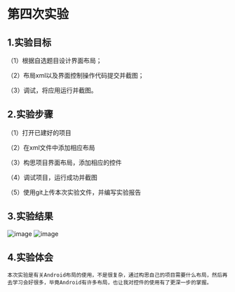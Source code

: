 # 第四次实验

## 1.实验目标
（1）根据自选题目设计界面布局；

（2）布局xml以及界面控制操作代码提交并截图； 
 
（3）调试，将应用运行并截图。

## 2.实验步骤
（1）打开已建好的项目

（2）在xml文件中添加相应布局
 
（3）构思项目界面布局，添加相应的控件
 
（4）调试项目，运行成功并截图
 
（5）使用git上传本次实验文件，并编写实验报告

## 3.实验结果

![image](https://github.com/yangyingq/android-labs-2018/blob/master/soft1614080902310/4_p1.jpg)
![image](https://github.com/yangyingq/android-labs-2018/blob/master/soft1614080902310/4_p2.jpg)

## 4.实验体会

    本次实验是有关Android布局的使用，不是很复杂，通过构思自己的项目需要什么布局，然后再去学习会好很多，毕竟Android有许多布局，也让我对控件的使用有了更深一步的掌握。
